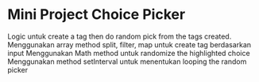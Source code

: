 # Mini Project Choice Picker

Logic untuk create a tag then do random pick from the tags created.
Menggunakan array method split, filter, map untuk create tag berdasarkan input
Menggunakan Math method untuk randomize the highlighted choice
Menggunakan method setInterval untuk menentukan looping the random picker

